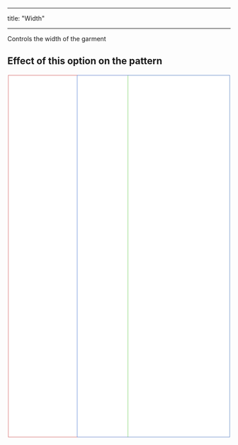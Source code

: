 ***

title: "Width"

***

Controls the width of the garment

## Effect of this option on the pattern

![This image shows the effect of this option by superimposing several variants that have a different value for this option](tiberius_width_sample.svg "Effect of this option on the pattern")
